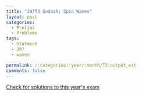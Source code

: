 ```yaml
---
title: "J07T3 &ndash; Spin Waves"
layout: post
categories:
  - Prelims
  - Problems
tags:
  - Statmech
  - J07
  - waves

permalink: /:categories/:year/:month/T3:output_ext
comments: false
---
```

<object data="2007J3T.pdf" type="application/pdf" width="100%" height="500"></object>
<div class="message"><a href='https://princetonprelim.com/prelim/18/'>Check for solutions to this year's exam</a></div>